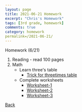 ```yaml
---
layout: page
title: 2021-06-21 Homework
excerpt: "Chris's Homework"
tags: [3rd grade, homework]
comments: true
category: homework
permalink=/2021-06-21/
---
```

Homework (6/21)
1. Reading - read 100 pages
2. Math 
   - Learn three's table
     - [Trick for threetimes table](https://www.youtube.com/watch?v=EnM_oiRycwo)
   - Complete worksheets
     - [Worksheet-1](./files/2021-06-21.pdf)
     - [Worksheet-2](./files/2021-06-21.gif)
     - [Worksheet-3](./files/2021-06-21_2.gif)

[Back](./)